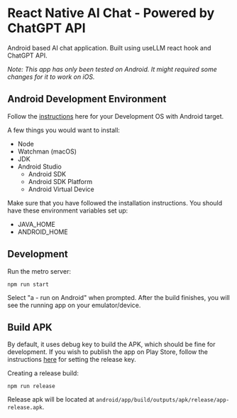 # React Native AI Chat - Powered by ChatGPT API

Android based AI chat application. Built using useLLM react hook and ChatGPT API.

_Note: This app has only been tested on Android. It might required some changes for it to work on iOS._

## Android Development Environment

Follow the [instructions](https://reactnative.dev/docs/environment-setup?os=macos&platform=android) here for your Development OS with Android target.

A few things you would want to install:

- Node
- Watchman (macOS)
- JDK
- Android Studio
  - Android SDK
  - Android SDK Platform
  - Android Virtual Device

Make sure that you have followed the installation instructions. You should have these environment variables set up:

- JAVA_HOME
- ANDROID_HOME

## Development

Run the metro server:

```
npm run start
```

Select "a - run on Android" when prompted. After the build finishes, you will see the running app on your emulator/device.

## Build APK

By default, it uses debug key to build the APK, which should be fine for development. If you wish to publish the app on Play Store, follow the instructions [here](https://reactnative.dev/docs/signed-apk-android) for setting the release key.

Creating a release build:

```
npm run release
```

Release apk will be located at `android/app/build/outputs/apk/release/app-release.apk`.
